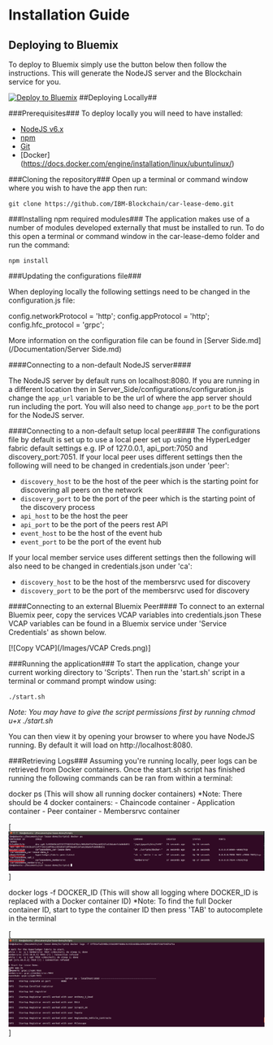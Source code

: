 Installation Guide
=======
## Deploying to Bluemix ##
To deploy to Bluemix simply use the button below then follow the instructions. This will generate the NodeJS server and the Blockchain service for you.

[![Deploy to Bluemix](https://bluemix.net/deploy/button.png)](https://bluemix.net/deploy?repository=https://github.com/IBM-Blockchain/car-lease-demo.git)
##Deploying Locally##

###Prerequisites###
To deploy locally you will need to have installed:

 - [NodeJS v6.x](https://nodejs.org/en/download/)
 - [npm](https://docs.npmjs.com/getting-started/installing-node)
 - [Git](https://git-scm.com/download)
 - [Docker] (https://docs.docker.com/engine/installation/linux/ubuntulinux/)

###Cloning the repository###
Open up a terminal or command window where you wish to have the app then run:

    git clone https://github.com/IBM-Blockchain/car-lease-demo.git

###Installing npm required modules###
The application makes use of a number of modules developed externally that must be installed to run. To do this open a terminal or command window in the car-lease-demo folder and run the command:

    npm install

###Updating the configurations file###

When deploying locally the following settings need to be changed in the configuration.js file:

config.networkProtocol = 'http';
config.appProtocol = 'http';
config.hfc_protocol = 'grpc';

More information on the configuration file can be found in [Server Side.md](/Documentation/Server Side.md)

####Connecting to a non-default NodeJS server####

The NodeJS server by default runs on localhost:8080. If you are running in a different location then in Server_Side/configurations/configuration.js
change the `app_url` variable to be the url of where the app server should run including the port. You will also need to change `app_port` to be the port
for the NodeJS server.

####Connecting to a non-default setup local peer####
The configurations file by default is set up to use a local peer set up using the HyperLedger fabric default settings e.g. IP of 127.0.0.1, api_port:7050 and discovery_port:7051.
If your local peer uses different settings then the following will need to be changed in credentials.json under 'peer':

- `discovery_host` to be the host of the peer which is the starting point for discovering all peers on the network
- `discovery_port` to be the port of the peer which is the starting point of the discovery process
- `api_host` to be the host the peer
- `api_port` to be the port of the peers rest API
- `event_host` to be the host of the event hub
- `event_port` to be the port of the event hub

If your local member service uses different settings then the following will also need to be changed in credentials.json under 'ca':

- `discovery_host` to be the host of the membersrvc used for discovery
- `discovery_port` to be the port of the membersrvc used for discovery

####Connecting to an external Bluemix Peer####
To connect to an external Bluemix peer, copy the services VCAP variables into credentials.json
These VCAP variables can be found in a Bluemix service under 'Service Credentials' as shown below.

[![Copy VCAP](/Images/VCAP Creds.png)]

###Running the application###
To start the application, change your current working directory to 'Scripts'. Then run the 'start.sh' script in a terminal or command prompt window using:

    ./start.sh
  *Note: You may have to give the script permissions first by running chmod u+x ./start.sh*

You can then view it by opening your browser to where you have NodeJS running. By default it will load on http://localhost:8080.

###Retrieving Logs###
Assuming you're running locally, peer logs can be retrieved from Docker containers.
Once the start.sh script has finished running the following commands can be ran from within a terminal:

docker ps (This will show all running docker containers)
*Note: There should be 4 docker containers:
       - Chaincode container
       - Application container
       - Peer container
       - Membersrvc container

[![Docker ps](/Images/DockerPs.png)]

docker logs -f DOCKER_ID (This will show all logging where DOCKER_ID is replaced with a Docker container ID)
*Note: To find the full Docker container ID, start to type the container ID then press 'TAB' to autocomplete in the terminal

[![Docker logs](/Images/DockerLogs.png)]
